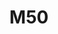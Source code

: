 ---
title: M50
layout: post
photos:
- https://images-hexo.oss-cn-shanghai.aliyuncs.com/20231022/20230409-m50-1.webp
- https://images-hexo.oss-cn-shanghai.aliyuncs.com/20231022/20230409-m50-2.webp
- https://images-hexo.oss-cn-shanghai.aliyuncs.com/20231022/20230409-m50-3.webp
- https://images-hexo.oss-cn-shanghai.aliyuncs.com/20231022/20230409-m50-4.webp
- https://images-hexo.oss-cn-shanghai.aliyuncs.com/20231022/20230409-m50-5.webp
- https://images-hexo.oss-cn-shanghai.aliyuncs.com/20231022/20230409-m50-6.webp
- https://images-hexo.oss-cn-shanghai.aliyuncs.com/20231022/20230409-m50-7.webp
- https://images-hexo.oss-cn-shanghai.aliyuncs.com/20231022/20230409-m50-8.webp
- https://images-hexo.oss-cn-shanghai.aliyuncs.com/20231022/20230409-m50-9.webp
- https://images-hexo.oss-cn-shanghai.aliyuncs.com/20231022/20230409-m50-10.webp
- https://images-hexo.oss-cn-shanghai.aliyuncs.com/20231022/20230409-m50-11.webp
- https://images-hexo.oss-cn-shanghai.aliyuncs.com/20231022/20230409-m50-12.webp
- https://images-hexo.oss-cn-shanghai.aliyuncs.com/20231022/20230409-m50-13.webp
- https://images-hexo.oss-cn-shanghai.aliyuncs.com/20231022/20230409-m50-14.webp
- https://images-hexo.oss-cn-shanghai.aliyuncs.com/20231022/20230409-m50-15.webp
- https://images-hexo.oss-cn-shanghai.aliyuncs.com/20231022/20230409-m50-16.webp
- https://images-hexo.oss-cn-shanghai.aliyuncs.com/20231022/20230409-m50-17.webp
---